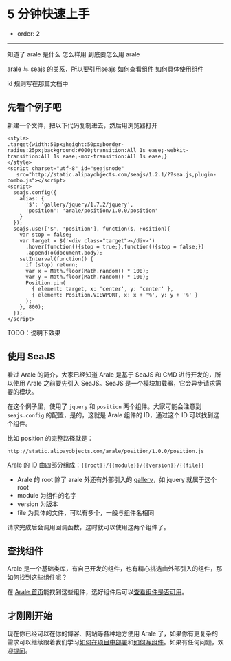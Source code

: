 # 5 分钟快速上手

- order: 2

---

知道了 arale 是什么
怎么样用
到底要怎么用 arale

arale 与 seajs 的关系，所以要引用seajs
如何查看组件
如何具体使用组件

id 规则写在那篇文档中

## 先看个例子吧

新建一个文件，把以下代码复制进去，然后用浏览器打开

    <style>
    .target{width:50px;height:50px;border-radius:25px;background:#000;transition:All 1s ease;-webkit-transition:All 1s ease;-moz-transition:All 1s ease;}
    </style>
    <script charset="utf-8" id="seajsnode" 
       src="http://static.alipayobjects.com/seajs/1.2.1/??sea.js,plugin-combo.js"></script>
    <script>
      seajs.config({
        alias: {
          '$': 'gallery/jquery/1.7.2/jquery',
          'position': 'arale/position/1.0.0/position'
        }
      });
      seajs.use(['$', 'position'], function($, Position){
        var stop = false;
        var target = $('<div class="target"></div>')
          .hover(function(){stop = true;},function(){stop = false;})
          .appendTo(document.body);
        setInterval(function() {
          if (stop) return;
          var x = Math.floor(Math.random() * 100);
          var y = Math.floor(Math.random() * 100);
          Position.pin(
            { element: target, x: 'center', y: 'center' }, 
            { element: Position.VIEWPORT, x: x + '%', y: y + '%' }
          ); 
        }, 800);
      });
    </script>

    
TODO：说明下效果

## 使用 SeaJS

看过 Arale 的简介，大家已经知道 Arale 是基于 SeaJS 和 CMD 进行开发的，所以使用 Arale 之前要先引入 SeaJS。SeaJS 是一个模块加载器，它会异步请求需要的模块。

在这个例子里，使用了 `jquery` 和 `position` 两个组件。大家可能会注意到 `seajs.config` 的配置，是的，这就是 Arale 组件的 ID，通过这个 ID 可以找到这个组件。

比如 position 的完整路径就是：

```
http://static.alipayobjects.com/arale/position/1.0.0/position.js
```

Arale 的 ID 由四部分组成：`{{root}}/{{module}}/{{version}}/{{file}}`

 -  Arale 的 root 除了 arale 外还有外部引入的 [gallery](https://github.com/seajs/gallery/)，如 jquery 就属于这个 root
 -  module 为组件的名字
 -  version 为版本
 -  file 为具体的文件，可以有多个，一般与组件名相同
 
请求完成后会调用回调函数，这时就可以使用这两个组件了。

## 查找组件

Arale 是一个基础类库，有自己开发的组件，也有精心挑选由外部引入的组件，那如何找到这些组件呢？

在 [Arale 首页](http://aralejs.org/)能找到这些组件，选好组件后可以[查看组件是否可用](http://aralejs.org/docs/online-status.html)。

## 才刚刚开始

现在你已经可以在你的博客、网站等各种地方使用 Arale 了，如果你有更复杂的需求可以继续跟着我们学习[如何在项目中部署](develop-in-projects.html)和[如何写组件](develop-components.html)。如果有任何问题，欢迎[提问](https://github.com/aralejs/aralejs.org/issues)。


